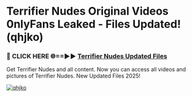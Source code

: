 # Terrifier Nudes Original Videos 0nlyFans Leaked - Files Updated! (qhjko)

<h3>🔴 CLICK HERE 🌐==►► <a href="https://tinyurl.com/y5r63du9" rel="nofollow">Terrifier Nudes Updated Files</a></h3>

Get Terrifier Nudes and all content. Now you can access all videos and pictures of Terrifier Nudes. New Updated Files 2025!

[![qhjko](https://i.imgur.com/UVo9nyh.gif)](https://tinyurl.com/y5r63du9)